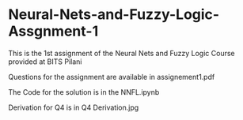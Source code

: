 # Neural-Nets-and-Fuzzy-Logic-Assgnment-1
This is the 1st assignment of the Neural Nets and Fuzzy Logic Course provided at BITS Pilani

Questions for the assignment are available in assignement1.pdf

The Code for the solution is in the NNFL.ipynb

Derivation for Q4 is in Q4 Derivation.jpg

